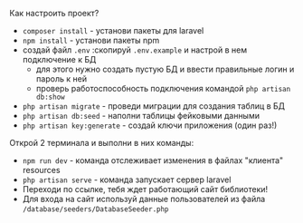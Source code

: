 
Как настроить проект?

* `composer install` - установи пакеты для laravel
* `npm install` - установи пакеты npm
* создай файл `.env` :скопируй `.env.example` и настрой в нем подключение к БД
  * для этого нужно создать пустую БД и ввести правильные логин и пароль к ней
  * проверь работоспособность подключения командой `php artisan db:show`
* `php artisan migrate` - проведи миграции для создания таблиц в БД
* `php artisan db:seed` - наполни таблицы фейковыми данными
* `php artisan key:generate` - создай ключи приложения (один раз!)


Открой 2 терминала и выполни в них команды:

* `npm run dev` - команда отслеживает изменения в файлах "клиента" resources
* `php artisan serve` - команда запускает сервер laravel
* Переходи по ссылке, тебя ждет работающий сайт библиотеки!
* Для входа на сайт используй данные пользователей из файла `/database/seeders/DatabaseSeeder.php`
